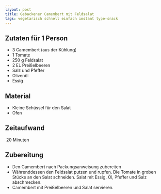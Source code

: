 ```yaml
---
layout: post
title: Gebackener Camembert mit Feldsalat
tags: vegetarisch schnell einfach instant type-snack
---
```

## Zutaten für 1 Person

* 3 Camembert (aus der Kühlung)
* 1 Tomate
* 250 g Feldsalat
* 2 EL Preißelbeeren
* Salz und Pfeffer
* Olivenöl
* Essig

## Material
* Kleine Schüssel für den Salat
* Ofen

## Zeitaufwand
 20 Minuten

## Zubereitung
* Den Camembert nach Packungsanweisung zubereiten
* Währenddessen den Feldsalat putzen und rupfen. Die Tomate in groben Stücke an den Salat schneiden. Salat mit Essig, Öl, Pfeffer und Salz abschmecken.
* Camembert mit Preißelbeeren und Salat servieren.

